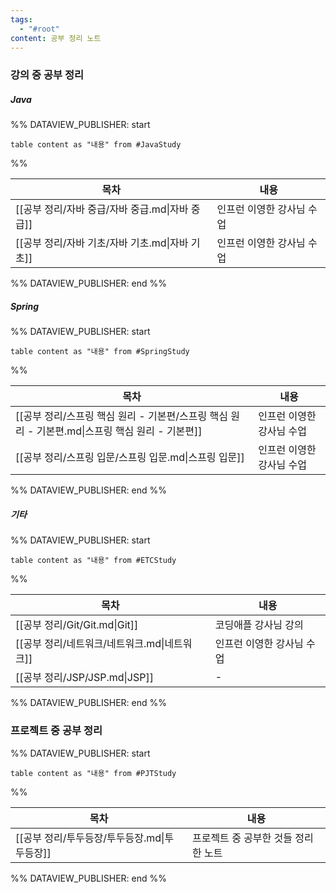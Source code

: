 ```yaml
---
tags:
  - "#root"
content: 공부 정리 노트
---
```




### 강의 중 공부 정리
##### Java
%% DATAVIEW_PUBLISHER: start
```dataview
table content as "내용" from #JavaStudy
```
%%

| 목차                              | 내용             |
| ------------------------------- | -------------- |
| [[공부 정리/자바 중급/자바 중급.md\|자바 중급]] | 인프런 이영한 강사님 수업 |
| [[공부 정리/자바 기초/자바 기초.md\|자바 기초]] | 인프런 이영한 강사님 수업 |

%% DATAVIEW_PUBLISHER: end %%

##### Spring
%% DATAVIEW_PUBLISHER: start
```dataview
table content as "내용" from #SpringStudy
```
%%

| 목차                                                            | 내용             |
| ------------------------------------------------------------- | -------------- |
| [[공부 정리/스프링 핵심 원리 - 기본편/스프링 핵심 원리 - 기본편.md\|스프링 핵심 원리 - 기본편]] | 인프런 이영한 강사님 수업 |
| [[공부 정리/스프링 입문/스프링 입문.md\|스프링 입문]]                            | 인프런 이영한 강사님 수업 |

%% DATAVIEW_PUBLISHER: end %%

##### 기타
%% DATAVIEW_PUBLISHER: start
```dataview
table content as "내용" from #ETCStudy 
```
%%

| 목차                           | 내용             |
| ---------------------------- | -------------- |
| [[공부 정리/Git/Git.md\|Git]]    | 코딩애플 강사님 강의    |
| [[공부 정리/네트워크/네트워크.md\|네트워크]] | 인프런 이영한 강사님 수업 |
| [[공부 정리/JSP/JSP.md\|JSP]]    | \-             |

%% DATAVIEW_PUBLISHER: end %%

### 프로젝트 중 공부 정리

%% DATAVIEW_PUBLISHER: start
```dataview
table content as "내용" from #PJTStudy 
```
%%

| 목차                           | 내용                   |
| ---------------------------- | -------------------- |
| [[공부 정리/투두등장/투두등장.md\|투두등장]] | 프로젝트 중 공부한 것들 정리한 노트 |

%% DATAVIEW_PUBLISHER: end %%



